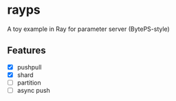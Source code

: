 # rayps

A toy example in Ray for parameter server (BytePS-style)

## Features

- [x] pushpull
- [x] shard
- [ ] partition
- [ ] async push
